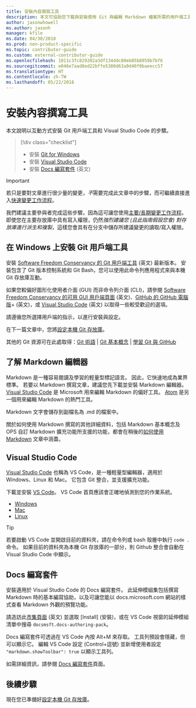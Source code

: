 ```yaml
---
title: 安裝內容撰寫工具
description: 本文可協助您下載與安裝使用 Git 與編輯 Markdown 檔案所需的用戶端工具。
author: jasonwhowell
ms.author: jasonh
manager: kfile
ms.date: 04/30/2018
ms.prod: non-product-specific
ms.topic: contributor-guide
ms.custom: external-contributor-guide
ms.openlocfilehash: 1011c3fc829202a3df134ddc80eb05b8959b7bf6
ms.sourcegitcommit: e046e7aad8ed22bffe5380d63a9d40f0baeecc57
ms.translationtype: HT
ms.contentlocale: zh-TW
ms.lasthandoff: 05/22/2018
---
```

# <a name="install-content-authoring-tools"></a>安裝內容撰寫工具

本文說明以互動方式安裝 Git 用戶端工具和 Visual Studio Code 的步驟。
> [!div class="checklist"]
> * 安裝 [Git for Windows](https://git-scm.com/download/win)
> * 安裝 [Visual Studio Code](https://code.visualstudio.com/)
> * 安裝 [Docs 編寫套件](https://marketplace.visualstudio.com/items?itemName=docsmsft.docs-authoring-pack) \(英文\)

>[!IMPORTANT]
> 若只是要對文章進行很少量的變更，*不*需要完成此文章中的步驟，而可繼續直接進入[快速變更工作流程](index.md#quick-edits-to-existing-documents)。
>
> 我們建議主要參與者完成這些步驟，因為這可讓您使用[主要/長期變更工作流程](how-to-write-workflows-major.md)。 即使您在主要存放庫中具有寫入權限，仍然*強烈建議您 (且此指南假設您會) 對存放庫進行派生和複製*，這樣您會具有在分支中儲存所建議變更的讀取/寫入權限。

## <a name="install-git-client-tools-on-windows"></a>在 Windows 上安裝 Git 用戶端工具

 安裝 [Software Freedom Conservancy 的 Git 用戶端工具](https://git-scm.com/download/) \(英文\) 最新版本。 安裝包含了 Git 版本控制系統和 Git Bash，您可以使用此命令列應用程式來與本機 Git 存放庫互動。

如果您較偏好圖形化使用者介面 (GUI) 而非命令列介面 (CLI)，請參閱 [Software Freedom Conservancy 的可用 GUI 用戶端頁面](https://git-scm.com/downloads/guis) \(英文\)、[GitHub 的 GitHub 電腦版](https://desktop.github.com/)+ \(英文\)，或 [Visual Studio Code](https://www.visualstudio.com/products/code-vs.aspx) \(英文\) 以取得一些較受歡迎的選項。

請遵循您所選擇用戶端的指示，以進行安裝與設定。

在下一篇文章中，您將[設定本機 Git 存放庫](get-started-setup-local.md)。

   其他的 Git 資源可在此處取得：[Git 術語](https://help.github.com/articles/github-glossary) | [Git 基本概念](https://git-scm.com/book/en/v2/Getting-Started-Git-Basics) | [學習 Git 與 GitHub](https://help.github.com/articles/good-resources-for-learning-git-and-github/)

## <a name="understand-markdown-editors"></a>了解 Markdown 編輯器

Markdown 是一種容易閱讀及學習的輕量型標記語言。 因此，它快速地成為業界標準。 若要以 Markdown 撰寫文章，建議您先下載並安裝 Markdown 編輯器。  [Visual Studio Code](https://code.visualstudio.com/) 是 Microsoft 用來編輯 Markdown 的偏好工具。 [Atom](https://atom.io) 是另一個用來編輯 Markdown 的熱門工具。

Markdown 文字會儲存到副檔名為 .md 的檔案中。

關於如何使用 Markdown 撰寫的其他詳細資料，包括 Markdown 基本概念及 OPS 自訂 Markdown 擴充功能所支援的功能，都會在稍後的[如何使用 Markdown](how-to-write-use-markdown.md) 文章中涵蓋。

## <a name="visual-studio-code"></a>Visual Studio Code

[Visual Studio Code](https://code.visualstudio.com/) 也稱為 VS Code，是一種輕量型編輯器，適用於 Windows、Linux 和 Mac。 它包含 Git 整合，並支援擴充功能。

下載並安裝 [VS Code](https://code.visualstudio.com/)。 VS Code 首頁應該會正確地偵測到您的作業系統。

- [Windows](https://code.visualstudio.com/docs/setup/windows)
- [Mac](https://code.visualstudio.com/docs/setup/mac)
- [Linux](https://code.visualstudio.com/docs/setup/linux)

> [!TIP]
> 若要啟動 VS Code 並開啟目前的資料夾，請在命令列或 bash 殼層中執行 `code .` 命令。 如果目前的資料夾為本機 Git 存放庫的一部分，則 Github 整合會自動在 Visual Studio Code 中顯示。

## <a name="docs-authoring-pack"></a>Docs 編寫套件
安裝適用於 Visual Studio Code 的 Docs 編寫套件。 此延伸模組集包括撰寫 Markdown 時的基本編寫協助，以及可讓您能以 docs.microsoft.com 網站的樣式查看 Markdown 外觀的預覽功能。

   請造訪此[市集頁面](https://marketplace.visualstudio.com/items?itemName=docsmsft.docs-authoring-pack) \(英文\) 並選取 [Install] \(安裝\)，或在 VS Code 視窗的延伸模組清單中搜尋 `docsmsft.docs-authoring-pack`。 

   Docs 編寫套件可透過在 VS Code 內按 Alt+M 來存取。 工具列預設會隱藏，但可以顯示它。 編輯 VS Code 設定 (Control+逗號) 並新增使用者設定 `"markdown.showToolbar": true` 以顯示工具列。

   如需詳細資訊，請參閱 [Docs 編寫套件](how-to-write-docs-auth-pack.md)頁面。


## <a name="next-steps"></a>後續步驟

現在您已準備好[設定本機 Git 存放庫](get-started-setup-local.md)。
